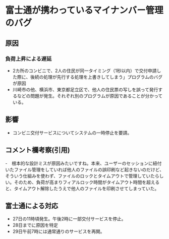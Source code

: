 # 富士通が携わっているマイナンバー管理のバグ
## 原因
### 負荷上昇による遅延
- 2カ所のコンビニで、2人の住民が同一タイミング（1秒以内）で交付申請した際に、後続の処理が先行する処理を上書きしてしまう」プログラムのバグが原因
- 川崎市の他、横浜市、東京都足立区で、他人の住民票の写しを誤って発行するなどの問題が発生。それぞれ別のプログラムが原因であることが分かっている。
## 影響
- コンビニ交付サービスについてシステムの一時停止を要請。
## コメント欄考察(引用)
-　根本的な設計ミスが原因みたいですね。本来、ユーザーのセッションに紐付いたファイル管理をしていれば他人のファイルの誤印刷など起きないのだけど、そういう仕組みを使わず、ファイルのロックとタイムアウトで管理していたらしい。そのため、負荷が高まりフィアルロック時間がタイムアウト時間を超えると、タイムアウト解除したうえで他人のファイルを印刷させてしまっていた。
## 富士通による対応　

- 27日の11時頃発生。午後2時に一部交付サービスを停止。
- 28日までに原因を特定
- 29日午前7時には通常通りのサービスを再開。
